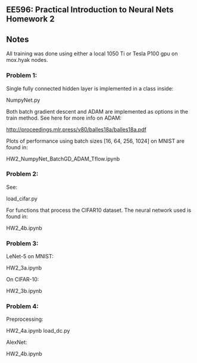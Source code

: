 ## EE596: Practical Introduction to Neural Nets Homework 2

## Notes
All training was done using either a local 1050 Ti or Tesla P100 gpu on mox.hyak nodes.

### Problem 1:
Single fully connected hidden layer is implemented in a class inside:

NumpyNet.py

Both batch gradient descent and ADAM are implemented as options in the train method. See here for more info on ADAM:

<http://proceedings.mlr.press/v80/balles18a/balles18a.pdf>

Plots of performance using batch sizes [16, 64, 256, 1024] on MNIST are found in:

HW2_NumpyNet_BatchGD_ADAM_Tflow.ipynb

### Problem 2:

See:

load_cifar.py

For functions that process the CIFAR10 dataset. The neural network used is found in:

HW2_4b.ipynb

### Problem 3:

LeNet-5 on MNIST:

HW2_3a.ipynb

On CIFAR-10:

HW2_3b.ipynb

### Problem 4:

Preprocessing:

HW2_4a.ipynb
load_dc.py

AlexNet:

HW2_4b.ipynb






